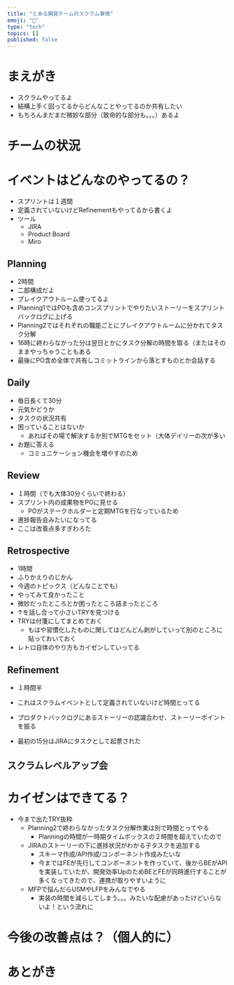 ```yaml
---
title: "とある開発チームのスクラム事情"
emoji: "🎉"
type: "tech"
topics: []
published: false
---
```


# まえがき

- スクラムやってるよ
- 結構上手く回ってるからどんなことやってるのか共有したい
- もちろんまだまだ微妙な部分（致命的な部分も。。。）あるよ

# チームの状況

# イベントはどんなのやってるの？

- スプリントは１週間
- 定義されていないけどRefinementもやってるから書くよ
- ツール
	- JIRA
	- Product Board
	- Miro

## Planning

- 2時間
- 二部構成だよ
- ブレイクアウトルーム使ってるよ
- Planning1ではPOも含めコンスプリントでやりたいストーリーをスプリントバックログに上げる
- Planning2ではそれぞれの職能ごとにブレイクアウトルームに分かれてタスク分解
- 16時に終わらなかった分は翌日とかにタスク分解の時間を取る（またはそのままやっちゃうこともある
- 最後にPO含め全体で共有しコミットラインから落とすものとか会話する

## Daily

- 毎日長くて30分
- 元気かどうか
- タスクの状況共有
- 困っていることはないか
	- あればその場で解決するか別でMTGをセット（大体デイリーの次が多い
- お題に答える
	- コミュニケーション機会を増やすのため

## Review

- １時間（でも大体30分くらいで終わる）
- スプリント内の成果物をPOに見せる
	- POがステークホルダーと定期MTGを行なっているため
- 進捗報告会みたいになってる
- ここは改善点多すぎわろた

## Retrospective

- 1時間
- ふりかえりのじかん
- 今週のトピックス（どんなことでも）
- やってみて良かったこと
- 微妙だったところとか困ったところ詰まったところ
- ↑を話し合って小さいTRYを見つける
- TRYは付箋にしてまとめておく
	- もはや習慣化したものに関してはどんどん剥がしていって別のところに貼っておいておく
- レトロ自体のやり方もカイゼンしていってる

## Refinement

- １時間半






- これはスクラムイベントとして定義されていないけど時間とってる
- プロダクトバックログにあるストーリーの認識合わせ、ストーリーポイントを振る
- 最初の15分はJIRAにタスクとして起票された

## スクラムレベルアップ会

# カイゼンはできてる？

- 今まで出たTRY抜粋
	- Planning2で終わらなかったタスク分解作業は別で時間とってやる
		- Planningの時間が一時期タイムボックスの２時間を超えていたので
	- JIRAのストーリーの下に進捗状況がわかる子タスクを追加する
		- スキーマ作成/API作成/コンポーネント作成みたいな
		- 今まではFEが先行してコンポーネントを作っていて、後からBEがAPIを実装していたが、開発効率UpのためBEとFEが同時進行することが多くなってきたので、連携が取りやすいように
	- MFPで悩んだらUSMやLFPをみんなでやる
		- 実装の時間を減らしてしまう。。。みたいな配慮があったけどいらないよ！という流れに

# 今後の改善点は？（個人的に）

# あとがき